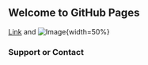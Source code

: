 ## Welcome to GitHub Pages

[Link](url) and ![Image](https://user-images.githubusercontent.com/62349016/113608853-5a803f80-964b-11eb-8e96-b1a821fe726c.png){width=50%}

### Support or Contact
